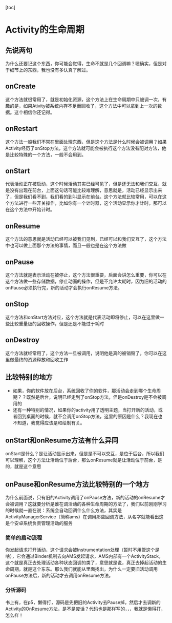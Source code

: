 [toc]
# Activity的生命周期
## 先说两句
为什么还要记这个东西，你可能会觉得，生命不就是几个回调嘛？嗯确实，但是对于细节上的东西，我也没有多认真了解过。
## onCreate
这个方法就很常用了，就是初始化资源，这个方法上在生命周期中只被调一次，有趣的是，如果Ativity被系统内存不足而回收了，这个方法中可以拿到上一次的数据。这个相信你还记得。
## onRestart
这个方法一般我们不常在里面处理东西，但是这个方法是什么时候会被调用？如果Activity经历了onStop方法，这个方法就可能会被执行这个方法没有配对方法，他是比较特殊的一个方法，一般不会用到。
## onStart
代表活动正在被启动，这个时候活动其实已经可见了，但是还无法和我们交互，就是没有出现在前台，上面这句话可能比较难理解，意思就是，活动已经显示出来了，但是我们看不到，我们看的到叫显示在前台。这个方法就比较常用，可以在这个方法进行一些开关操作，比如你有一个计时器，这个活动显示你才计时，那可以在这个方法中开始计时。
## onResume
这个方法的意思就是活动已经可以被我们见到，已经可以和我们交互了，这个方法中也可以做上面那个方法的事情，而且一般也是在这个方法做
## onPause
这个方法就是表示活动在被停止，这个方法很重要，后面会讲怎么重要，你可以在这个方法做一些存储数据，停止动画的操作，但是不允许太耗时，因为旧的活动的onPause必须执行完，新的活动才会执行onResume方法。
## onStop
这个方法和onStart方法对应，这个方法就是代表活动即将停止，可以在这里做一些比较重量级的回收操作，但是还是不能过于耗时
## onDestroy
这个方法就经常用了，这个方法一旦被调用，说明他是真的被销毁了，你可以在这里做最终的资源释放和回收工作
## 比较特别的地方
- 如果，你的软件放在后台，系统回收了你的软件，那活动会走到哪个生命周期？？既然是后台，说明已经走到了onStop方法，但是onDestroy是不会被调用的
- 还有一种特别的情况，如果你的activity用了透明主题，当打开新的活动，或者回到桌面的时候，就不会调用onStop方法，这里的原因是什么？我现在也不知道，我觉得应该是和绘制有关。

## onStart和onResume方法有什么异同
onStart是什么？是让活动显示出来，但是是不可以交互，是位于后台，所以我们可以理解，这个方法让活动位于后台，那么onResume就是让活动位于前台，是的，就是这个意思
## onPause和onResume方法比较特别的一个地方
为什么前面说，只有旧的Activity调用了onPause方法，新的活动的onResume才会被调用？这就要分析是谁在调活动的各种生命周期的方法了，我们以前刚刚学习的时候就一直在说：系统会自动回调什么什么方法，其实是ActivityManagerService（简称ams）在调用那些回调方法，从名字就能看出这是个安卓系统负责管理活动的服务
### 简单的启动流程
你发起请求打开活动，这个请求会被Instrumentation处理（暂时不用管这个是啥），它会通过Binder机制去向AMS发起请求，AMS内部有一个ActivityStack，这个就是真正去处理活动各种状态回调的类了，意思就是说，真正去掉起活动的生命周期，就是这个东东。那么我们就能从里面找出，为什么一定要旧活动调用onPause方法后，新的活动才去调用onResume方法。
### 分析源码
书上有，在p5，懒得打，源码是先把旧的Activity去Pause掉，然后才去调新的Activity的OnResume方法，是不是废话？代码也是那样写的，，，我就是懒得打，怎么样！
